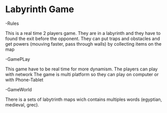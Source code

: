 # Labyrinth Game

-Rules

This is a real time 2 players game.
They are in a labyrinth and they have to found the exit before the opponent.
They can put traps and obstacles and get powers (mouving faster, pass through walls) by collecting items on the map

-GamePLay

This game have to be real time for more dynamism.
The players can play with network
The game is multi platform so they can play on computer or with Phone-Tablet

-GameWorld

There is a sets of labytrinth maps wich contains multiples words (egyptian, medieval, grec).
